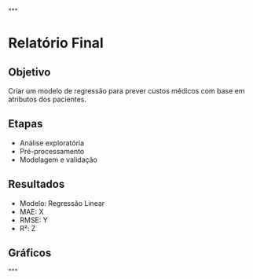 """

# Relatório Final

## Objetivo

Criar um modelo de regressão para prever custos médicos com base em atributos dos pacientes.

## Etapas

- Análise exploratória
- Pré-processamento
- Modelagem e validação

## Resultados

- Modelo: Regressão Linear
- MAE: X
- RMSE: Y
- R²: Z

## Gráficos

"""
